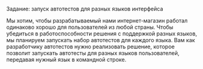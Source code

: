 Задание: запуск автотестов для разных языков интерфейса

Мы хотим, чтобы разрабатываемый нами интернет-магазин работал одинаково хорошо для пользователей из любой страны.
Чтобы убедиться в работоспособности решения с поддержкой разных языков, мы планируем запускать набор автотестов для каждого языка.
Вам как разработчику автотестов нужно реализовать решение, которое позволит запускать автотесты для разных языков
пользователей, передавая нужный язык в командной строке.